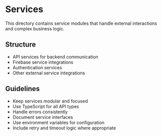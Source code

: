# Services

This directory contains service modules that handle external interactions and complex business logic.

## Structure
- API services for backend communication
- Firebase service integrations
- Authentication services
- Other external service integrations

## Guidelines
- Keep services modular and focused
- Use TypeScript for all API types
- Handle errors consistently
- Document service interfaces
- Use environment variables for configuration
- Include retry and timeout logic where appropriate 